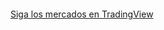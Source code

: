 <!-- TradingView Widget BEGIN -->
<div class="tradingview-widget-container" style="height:100%;width:100%">
  <div class="tradingview-widget-container__widget" style="height:calc(100% - 32px);width:100%"></div>
  <div class="tradingview-widget-copyright"><a href="https://es.tradingview.com/" rel="noopener nofollow" target="_blank"><span class="blue-text">Siga los mercados en TradingView</span></a></div>
  <script type="text/javascript" src="https://s3.tradingview.com/external-embedding/embed-widget-advanced-chart.js" async>
  {
  "autosize": true,
  "symbol": "FXOPEN:XAUUSD",
  "interval": "240",
  "timezone": "Etc/UTC",
  "theme": "light",
  "style": "1",
  "locale": "es",
  "enable_publishing": false,
  "backgroundColor": "rgba(0, 0, 0, 1)",
  "hide_top_toolbar": true,
  "save_image": false,
  "calendar": false,
  "studies": [
    "STD;MACD",
    "STD;Divergence%1Indicator",
    "STD;Stochastic"
  ],
  "support_host": "https://www.tradingview.com"
}
  </script>
</div>
<!-- TradingView Widget END -->
